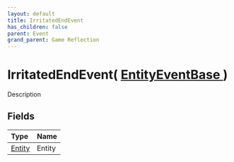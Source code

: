 ```yaml
---
layout: default
title: IrritatedEndEvent
has_children: false
parent: Event
grand_parent: Game Reflection
---
```

# IrritatedEndEvent( [ EntityEventBase ](/riftbreaker-wiki/docs/game-reflection/events/entity_event_base/) )
Description 

## Fields

| Type | Name |
|:----------|:--------------|
| [Entity](/riftbreaker-wiki/docs/game-reflection/classes/entity/) | Entity |

